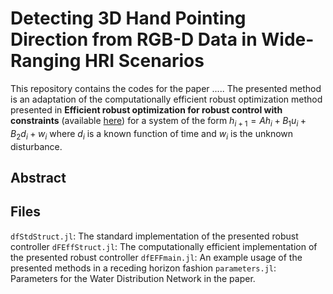 # Detecting 3D Hand Pointing Direction from RGB-D Data in Wide-Ranging HRI Scenarios

This repository contains the codes for the paper ..... The presented method is an adaptation of the computationally efficient robust optimization method presented in __Efficient robust optimization for robust control
with constraints__ (available [here](https://link.springer.com/article/10.1007/s10107-007-0096-6)) for a system of the form $` h_{i+1}= Ah_i + B_{1}u_i + B_{2} d_{i} + w_i`$ where $`d_{i}`$ is a known function of time and $`w_i`$ is the unknown disturbance.
## Abstract

## Files
`dfStdStruct.jl`: The standard implementation of the presented robust controller 
`dFEffStruct.jl`: The computationally efficient implementation of the presented robust controller
`dfEFFmain.jl`: An example usage of the presented methods in a receding horizon fashion
`parameters.jl`: Parameters for the Water Distribution Network in the paper.



